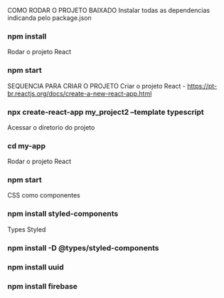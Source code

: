 COMO RODAR O PROJETO BAIXADO
Instalar todas as dependencias indicanda pelo package.json
### npm install

Rodar o projeto React
### npm start

SEQUENCIA PARA CRIAR O PROJETO
Criar o projeto React - https://pt-br.reactjs.org/docs/create-a-new-react-app.html
### npx create-react-app my_project2 –template typescript

Acessar o diretorio do projeto
### cd my-app

Rodar o projeto React
### npm start

CSS como componentes
### npm install styled-components

Types Styled
### npm install -D @types/styled-components

### npm install uuid

### npm install firebase